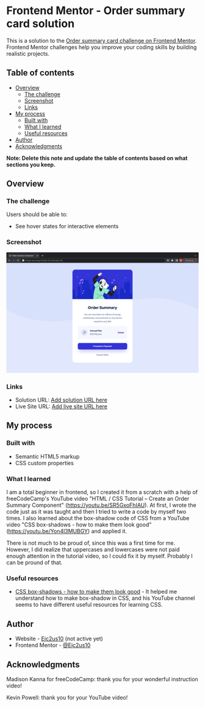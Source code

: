 # Frontend Mentor - Order summary card solution

This is a solution to the [Order summary card challenge on Frontend Mentor](https://www.frontendmentor.io/challenges/order-summary-component-QlPmajDUj). Frontend Mentor challenges help you improve your coding skills by building realistic projects. 

## Table of contents

- [Overview](#overview)
  - [The challenge](#the-challenge)
  - [Screenshot](#screenshot)
  - [Links](#links)
- [My process](#my-process)
  - [Built with](#built-with)
  - [What I learned](#what-i-learned)
  - [Useful resources](#useful-resources)
- [Author](#author)
- [Acknowledgments](#acknowledgments)

**Note: Delete this note and update the table of contents based on what sections you keep.**

## Overview

### The challenge

Users should be able to:

- See hover states for interactive elements

### Screenshot

![](./screenshot.jpg)


### Links

- Solution URL: [Add solution URL here](https://your-solution-url.com)
- Live Site URL: [Add live site URL here](https://your-live-site-url.com)


## My process

### Built with

- Semantic HTML5 markup
- CSS custom properties


### What I learned

I am a total beginner in frontend, so I created it from a scratch with a help of freeCodeCamp's YouTube video "HTML / CSS Tutorial – Create an Order Summary Component" (https://youtu.be/SR5GxoFhIAU).
At first, I wrote the code just as it was taught and then I tried to write a code by myself two times. I also learned about the box-shadow code of CSS from a YouTube video "CSS box-shadows - how to make them look good" (https://youtu.be/Yon4l3MUBGY) and applied it.

There is not much to be proud of, since this was a first time for me. However, I did realize that uppercases and lowercases were not paid enough attention in the tutorial video, so I could fix it by myself. Probably I can be pround of that.


### Useful resources

- [CSS box-shadows - how to make them look good](https://youtu.be/Yon4l3MUBGY) - It helped me understand how to make box-shadow in CSS, and his YouTube channel seems to have different useful resources for learning CSS.

## Author

- Website - [Ejc2us10](https://github.com/Ejc2us10) (not active yet)
- Frontend Mentor - [@Ejc2us10](https://www.frontendmentor.io/profile/Ejc2us10)


## Acknowledgments

Madison Kanna for freeCodeCamp: thank you for your wonderful instruction video!

Kevin Powell: thank you for your YouTube video!